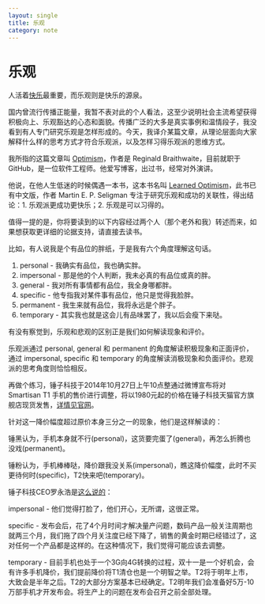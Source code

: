 ```yaml
---
layout: single
title: 乐观
category: note
---
```


# 乐观

人活着[快乐](/note/happiness.html)最重要，而乐观则是快乐的源泉。

国内曾流行传播正能量，我暂不表对此的个人看法，这至少说明社会主流希望获得积极向上、乐观豁达的心态和面貌。传播广泛的大多是真实事例和温情段子，我没看到有人专门研究乐观是怎样形成的。今天，我译介某篇文章，从理论层面向大家解释什么样的思考方式才符合乐观派，以及怎样习得乐观派的思维方式。

我所指的这篇文章叫 [Optimism](http://braythwayt.com/homoiconic/2009/05/01/optimism.html)，作者是 Reginald Braithwaite，目前就职于 GitHub，是一位软件工程师。他爱写博客，出过书，经常对外演讲。

他说，在他人生低迷的时候偶遇一本书，这本书名叫 [Learned Optimism](http://book.douban.com/subject/1759903/)，此书已有中文版，作者 Martin E. P. Seligman 专注于研究乐观和成功的关联性，得出结论：1. 乐观派更成功更快乐；2. 乐观是可以习得的。

值得一提的是，你将要读到的以下内容经过两个人（那个老外和我）转述而来，如果想获取更详细的论据支持，请直接去读书。

比如，有人说我是个有品位的胖纸，于是我有六个角度理解这句话。

1. personal - 我确实有品位，我也确实胖。
2. impersonal - 那是他的个人判断，我未必真的有品位或真的胖。
3. general - 我对所有事情都有品位，我全身哪都胖。
4. specific - 他专指我对某件事有品位，他只是觉得我脸胖。
5. permanent - 我生来就有品位，我将永远是个胖子。
6. temporary - 其实我也就是这会儿有品味罢了，我以后会瘦下来哒。

有没有察觉到，乐观和悲观的区别正是我们如何解读现象和评价。

乐观派通过 personal, general 和 permanent 的角度解读积极现象和正面评价，通过 impersonal, specific 和 temporary 的角度解读消极现象和负面评价。悲观派的思考角度则恰恰相反。

再做个练习，锤子科技于2014年10月27日上午10点整通过微博宣布将对 Smartisan T1 手机的售价进行调整，将以1980元起的价格在锤子科技天猫官方旗舰店现货发售，[详情见官网](http://www.smartisan.com/#news/20141027)。

针对这一降价幅度超过原价本身三分之一的现象，他们是这样解读的：

锤黑认为，手机本身就不行(personal)，这货要完蛋了(general)，再怎么折腾也没戏(permanent)。

锤粉认为，手机棒棒哒，降价跟我没关系(impersonal)，瞧这降价幅度，此时不买更待何时(specific)，T2快来吧(temporary)。

锤子科技CEO罗永浩是[这么说的](http://www.huxiu.com/article/45429/1.html)：

impersonal - 他们觉得打脸了，他们开心，无所谓，这很正常。

specific - 发布会后，花了4个月时间才解决量产问题，数码产品一般关注周期也就两三个月，我们拖了四个月关注度已经下降了，销售的黄金时期已经错过了，这对任何一个产品都是这样的。在这种情况下，我们觉得可能应该去调整。

temporary - 目前手机也处于一个3G向4G转换的过程，双十一是一个好机会，会有许多手机降价，我们提前降价将T1清仓也是一个明智之举。T2将于明年上市，大致会是半年之后。T2的大部分方案基本已经确定。T2明年我们会准备好5万-10万部手机才开发布会。将生产上的问题在发布会召开之前全部处理。
